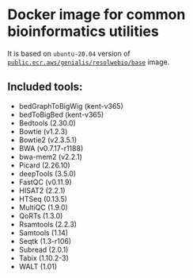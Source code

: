 # Docker image for common bioinformatics utilities

It is based on `ubuntu-20.04` version of [`public.ecr.aws/genialis/resolwebio/base`](
https://hub.docker.com/r/resolwebio/base/) image.

Included tools:
---------------
* bedGraphToBigWig (kent-v365)
* bedToBigBed (kent-v365)
* Bedtools (2.30.0)
* Bowtie (v1.2.3)
* Bowtie2 (v2.3.5.1)
* BWA (v0.7.17-r1188) 
* bwa-mem2 (v2.2.1)
* Picard (2.26.10)
* deepTools (3.5.0)
* FastQC (v0.11.9)
* HISAT2 (2.2.1)
* HTSeq (0.13.5)
* MultiQC (1.9.0)
* QoRTs (1.3.0)
* Rsamtools (2.2.3)
* Samtools (1.14)
* Seqtk (1.3-r106)
* Subread (2.0.1)
* Tabix (1.10.2-3)
* WALT (1.01)

